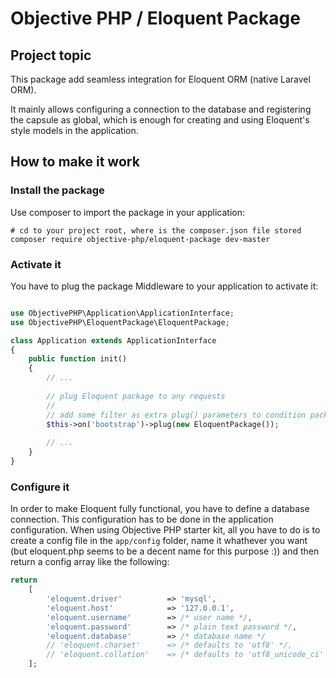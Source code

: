 # Objective PHP / Eloquent Package

## Project topic

This package add seamless integration for Eloquent ORM (native Laravel ORM). 
 
It mainly allows configuring a connection to the database and registering the capsule as global, which is enough for creating and using Eloquent's style models in the application.

## How to make it work

### Install the package

Use composer to import the package in your application:

```
# cd to your project root, where is the composer.json file stored
composer require objective-php/eloquent-package dev-master 
```

### Activate it

You have to plug the package Middleware to your application to activate it:
 
```php

use ObjectivePHP\Application\ApplicationInterface;
use ObjectivePHP\EloquentPackage\EloquentPackage;

class Application extends ApplicationInterface
{
    public function init()
    {
        // ...
        
        // plug Eloquent package to any requests
        //
        // add some filter as extra plug() parameters to condition package actual activation 
        $this->on('bootstrap')->plug(new EloquentPackage());
        
        // ...
    }
}
```


### Configure it

In order to make Eloquent fully functional, you have to define a database connection. This configuration has to be done
in the application configuration. When using Objective PHP starter kit, all you have to do is to create a config file in 
the ```app/config``` folder, name it whathever you want (but eloquent.php seems to be a decent name for this purpose :))
and then return a config array like the following:
 
 ```php
 return
     [
         'eloquent.driver'          => 'mysql',
         'eloquent.host'            => '127.0.0.1',
         'eloquent.username'        => /* user name */,
         'eloquent.password'        => /* plain text password */,
         'eloquent.database'        => /* database name */
         // 'eloquent.charset'      => /* defaults to 'utf8' */,
         // 'eloquent.collation'    => /* defaults to 'utf8_unicode_ci' */
     ]; 
 ```
